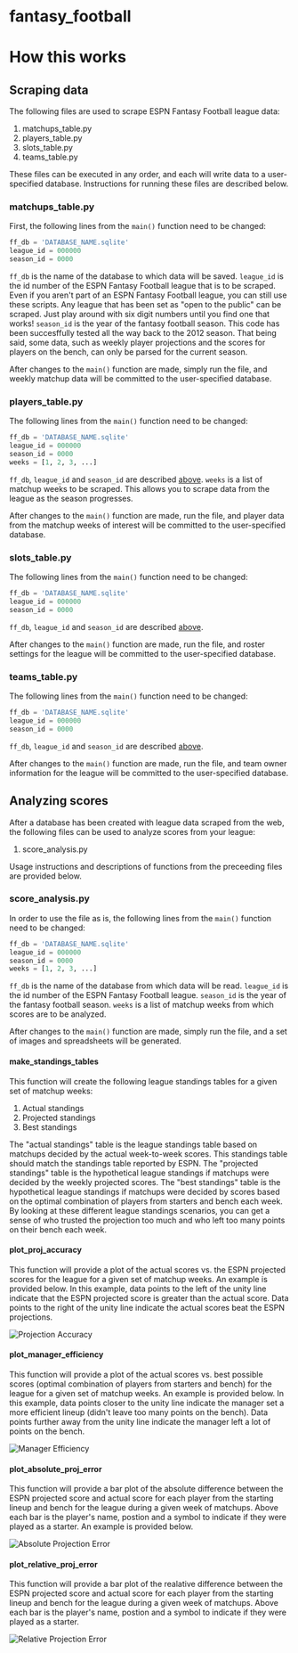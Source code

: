 # fantasy_football

# How this works

## Scraping data

The following files are used to scrape ESPN Fantasy Football league data:

1. matchups_table.py
2. players_table.py
3. slots_table.py
4. teams_table.py

These files can be executed in any order, and each will write data to a user-specified database. Instructions for running these files are described below.

### <a name="matchups"></a>matchups_table.py

First, the following lines from the ```main()``` function need to be changed:

```python
ff_db = 'DATABASE_NAME.sqlite'
league_id = 000000
season_id = 0000
```

```ff_db``` is the name of the database to which data will be saved. ```league_id``` is the id number of the ESPN Fantasy Football league that is to be scraped. Even if you aren't part of an ESPN Fantasy Football league, you can still use these scripts. Any league that has been set as "open to the public" can be scraped. Just play around with six digit numbers until you find one that works! ```season_id``` is the year of the fantasy football season. This code has been succesffully tested all the way back to the 2012 season. That being said, some data, such as weekly player projections and the scores for players on the bench, can only be parsed for the current season.

After changes to the ```main()``` function are made, simply run the file, and weekly matchup data will be committed to the user-specified database.

### players_table.py

The following lines from the ```main()``` function need to be changed:

```python
ff_db = 'DATABASE_NAME.sqlite'
league_id = 000000
season_id = 0000
weeks = [1, 2, 3, ...]
```

```ff_db```, ```league_id``` and ```season_id``` are described [above](#matchups). ```weeks``` is a list of matchup weeks to be scraped. This allows you to scrape data from the league as the season progresses.

After changes to the ```main()``` function are made, run the file, and player data from the matchup weeks of interest will be committed to the user-specified database.

### slots_table.py

The following lines from the ```main()``` function need to be changed:

```python
ff_db = 'DATABASE_NAME.sqlite'
league_id = 000000
season_id = 0000
```

```ff_db```, ```league_id``` and ```season_id``` are described [above](#matchups).

After changes to the ```main()``` function are made, run the file, and roster settings for the league will be committed to the user-specified database.

### teams_table.py

The following lines from the ```main()``` function need to be changed:

```python
ff_db = 'DATABASE_NAME.sqlite'
league_id = 000000
season_id = 0000
```

```ff_db```, ```league_id``` and ```season_id``` are described [above](#matchups).

After changes to the ```main()``` function are made, run the file, and team owner information for the league will be committed to the user-specified database.

## Analyzing scores

After a database has been created with league data scraped from the web, the following files can be used to analyze scores from your league:

1. score_analysis.py

Usage instructions and descriptions of functions from the preceeding files are provided below.

### score_analysis.py

In order to use the file as is, the following lines from the ```main()``` function need to be changed:

```python
ff_db = 'DATABASE_NAME.sqlite'
league_id = 000000
season_id = 0000
weeks = [1, 2, 3, ...]
```

```ff_db``` is the name of the database from which data will be read. ```league_id``` is the id number of the ESPN Fantasy Football league. ```season_id``` is the year of the fantasy football season. ```weeks``` is a list of matchup weeks from which scores are to be analyzed. 

After changes to the ```main()``` function are made, simply run the file, and a set of images and spreadsheets will be generated.

#### make_standings_tables

This function will create the following league standings tables for a given set of matchup weeks:

1. Actual standings
2. Projected standings
3. Best standings

The "actual standings" table is the league standings table based on matchups decided by the actual week-to-week scores. This standings table should match the standings table reported by ESPN. The "projected standings" table is the hypothetical league standings if matchups were decided by the weekly projected scores. The "best standings" table is the hypothetical league standings if matchups were decided by scores based on the optimal combination of players from starters and bench each week. By looking at these different league standings scenarios, you can get a sense of who trusted the projection too much and who left too many points on their bench each week.

#### plot_proj_accuracy

This function will provide a plot of the actual scores vs. the ESPN projected scores for the league for a given set of matchup weeks. An example is provided below. In this example, data points to the left of the unity line indicate that the ESPN projected score is greater than the actual score. Data points to the right of the unity line indicate the actual scores beat the ESPN projections.

![Projection Accuracy](https://github.com/klmcmillan/fantasy_football/blob/master/examples/proj_accuracy_weeks_1-4.png)

#### plot_manager_efficiency

This function will provide a plot of the actual scores vs. best possible scores (optimal combination of players from starters and bench) for the league for a given set of matchup weeks. An example is provided below. In this example, data points closer to the unity line indicate the manager set a more efficient lineup (didn't leave too many points on the bench). Data points further away from the unity line indicate the manager left a lot of points on the bench.

![Manager Efficiency](https://github.com/klmcmillan/fantasy_football/blob/master/examples/manager_efficiency_weeks_1-4.png)

#### plot_absolute_proj_error

This function will provide a bar plot of the absolute difference between the ESPN projected score and actual score for each player from the starting lineup and bench for the league during a given week of matchups. Above each bar is the player's name, postion and a symbol to indicate if they were played as a starter. An example is provided below.

![Absolute Projection Error](https://github.com/klmcmillan/fantasy_football/blob/master/examples/abs_error_week_4.png)

#### plot_relative_proj_error

This function will provide a bar plot of the realative difference between the ESPN projected score and actual score for each player from the starting lineup and bench for the league during a given week of matchups. Above each bar is the player's name, postion and a symbol to indicate if they were played as a starter.

![Relative Projection Error](https://github.com/klmcmillan/fantasy_football/blob/master/examples/rel_error_week_4.png)
